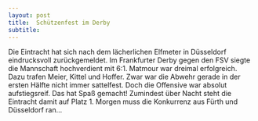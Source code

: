 ```yaml
---
layout: post
title:  Schützenfest im Derby
subtitle:  
---
```


Die Eintracht hat sich nach dem lächerlichen Elfmeter in Düsseldorf eindrucksvoll zurückgemeldet. Im Frankfurter Derby gegen den FSV siegte die Mannschaft hochverdient mit 6:1. Matmour war dreimal erfolgreich. Dazu trafen Meier, Kittel und Hoffer. Zwar war die Abwehr gerade in der ersten Hälfte nicht immer sattelfest. Doch die Offensive war absolut aufstiegsreif. Das hat Spaß gemacht! Zumindest über Nacht steht die Eintracht damit auf Platz 1. Morgen muss die Konkurrenz aus Fürth und Düsseldorf ran...


